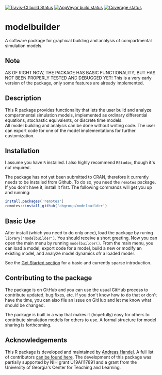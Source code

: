 [![Travis-CI build Status](https://travis-ci.org/ahgroup/modelbuilder.svg?branch=master)](https://travis-ci.org/ahgroup/modelbuilder)
[![AppVeyor build status](https://ci.appveyor.com/api/projects/status/github/ahgroup/modelbuilder?branch=master&svg=true)](https://ci.appveyor.com/project/ahgroup/modelbuilder)
[![Coverage status](https://codecov.io/gh/ahgroup/modelbuilder/branch/master/graph/badge.svg)](https://codecov.io/github/ahgroup/modelbuilder?branch=master)


# modelbuilder
A software package for graphical building and analysis of compartmental simulation models.

## Note
AS OF RIGHT NOW, THE PACKAGE HAS BASIC FUNCTIONALITY, BUT HAS NOT BEEN PROPERLY TESTED AND DEBUGGED YET!
This is a very early version of the package, only some features are already implemented.


## Description
This R package provides functionality that lets the user build and analyze compartmental simulation models, implemented as ordinary differential equations, stochastic equivalents, or discrete time models.   
All model building and analysis can be done without writing code. The user can export code for one of the model implementations for further customization.


## Installation
I assume you have `R` installed. I also highly recommend `RStudio`, though it's not required.

The package has not yet been submitted to CRAN, therefore it currently needs to be installed from Github. To do so, you need the `remotes` package. If you don't have it, install it first. The following commands will get you up and running:

```r
install.packages('remotes')
remotes::install_github('ahgroup/modelbuilder')
```

## Basic Use
After install (which you need to do only once), load the package by runing `library('modelbuilder')`. You should receive a short greeting. Now you can open the main menu by running `modelbuilder()`. From the main menu, you can load a model, export code for a model, build a new or modify an existing model, and analyze model dynamics ofr a loaded model.

See the [Get Started section](https://ahgroup.github.io/modelbuilder/articles/modelbuilder.html) for a basic and currently sparse introduction.




## Contributing to the package
The package is on GitHub and you can use the usual GitHub process to contribute updated, bug fixes, etc. If you don't know how to do that or don't have the time, you can also file an issue on GitHub and let me know what should be changed. 

The package is built in a way that makes it (hopefully) easy for others to contribute simulation models for others to use. A formal structure for model sharing is forthcoming.


## Acknowledgements 
This R package is developed and maintained by [Andreas Handel](https://www.andreashandel.com/). A full list of contributors [can be found here](https://ahgroup.github.io/DSAIRM/authors.html). The development of this package was partially supported by NIH grant U19AI117891 and a grant from the University of Georgia's Center for Teaching and Learning. 
